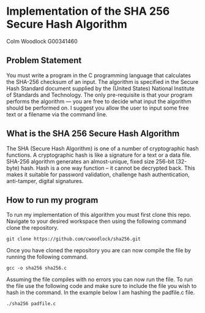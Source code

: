 # Implementation of the SHA 256 Secure Hash Algorithm
Colm Woodlock G00341460

## Problem Statement
You must write a program in the C programming language that calculates
the SHA-256 checksum of an input. The algorithm is specified in the Secure
Hash Standard document supplied by the (United States) National Institute
of Standards and Technology. The only pre-requisite is that your program
performs the algorithm — you are free to decide what input the algorithm
should be performed on. I suggest you allow the user to input some free text
or a filename via the command line.

## What is the SHA 256 Secure Hash Algorithm
The SHA (Secure Hash Algorithm) is one of a number of cryptographic hash functions. A cryptographic hash is like a signature for a text or a data file. SHA-256 algorithm generates an almost-unique, fixed size 256-bit (32-byte) hash. Hash is a one way function – it cannot be decrypted back. This makes it suitable for password validation, challenge hash authentication, anti-tamper, digital signatures.

## How to run my program
To run my implementation of this algorithm you must first clone this repo. Navigate to your desired workspace then using the following command clone the repository.
```
git clone https://github.com/cwoodlock/sha256.git
```
Once you have cloned the repository you are can now compile the file by running the following command.

```
gcc -o sha256 sha256.c
```
Assuming the file compiles with no errors you can now run the file. To run the file use the following code and make sure to include the file you wish to hash in the command. In the example below I am hashing the padfile.c file.

```
./sha256 padfile.c
```
